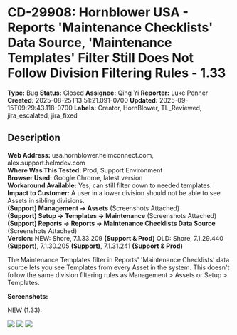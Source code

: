 # CD-29908: Hornblower USA - Reports 'Maintenance Checklists' Data Source, 'Maintenance Templates' Filter Still Does Not Follow Division Filtering Rules - 1.33

**Type:** Bug
**Status:** Closed
**Assignee:** Qing Yi
**Reporter:** Luke Penner
**Created:** 2025-08-25T13:51:21.091-0700
**Updated:** 2025-09-15T09:29:43.118-0700
**Labels:** Creator, HornBlower, TL_Reviewed, jira_escalated, jira_fixed

## Description
**Web Address:** usa.hornblower.helmconnect.com, alex.support.helmdev.com  
**Where Was This Tested:** Prod, Support Environment  
**Browser Used:** Google Chrome, latest version  
**Workaround Available:** Yes, can still filter down to needed templates.  
**Impact to Customer:** A user in a lower division should not be able to see Assets in sibling divisions.  
**(Support) Management -> Assets** (Screenshots Attached)  
**(Support) Setup -> Templates -> Maintenance** (Screenshots Attached)  
**(Support) Reports -> Reports -> Maintenance Checklists Data Source** (Screenshots Attached)  
**Version:** NEW: Shore, 7.1.33.209 **(Support & Prod)** OLD: Shore, 7.1.29.440 **(Support)**, 7.1.30.205 **(Support)**, 7.1.31.241 **(Support & Prod)**

The Maintenance Templates filter in Reports' 'Maintenance Checklists' data source lets you see Templates from every Asset in the system. This doesn't follow the same division filtering rules as Management > Assets or Setup > Templates.

**Screenshots:**

NEW (1.33):

![](blob:https://atlassianinternalmedia.com/?type=file&localId=null&id=cb718437-a7d5-4d54-b398-cd4f902c29fa&&collection=&height=810&occurrenceKey=null&width=1440&__contextId=null&__displayType=null&__external=false&__fileMimeType=null&__fileName=null&__fileSize=null&__mediaTraceId=null&url=null)
![](blob:https://atlassianinternalmedia.com/?type=file&localId=null&id=a458cb51-8271-4c39-bde6-006ff708ede8&&collection=&height=810&occurrenceKey=null&width=1440&__contextId=null&__displayType=null&__external=false&__fileMimeType=null&__fileName=null&__fileSize=null&__mediaTraceId=null&url=null)
![](blob:https://atlassianinternalmedia.com/?type=file&localId=null&id=65c19859-208c-4e94-9902-8646a8a2595a&&collection=&height=810&occurrenceKey=null&width=1440&__contextId=null&__displayType=null&__external=false&__fileMimeType=null&__fileName=null&__fileSize=null&__mediaTraceId=null&url=null)
